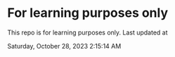 # For learning purposes only
This repo is for learning purposes only.
Last updated at

Saturday, October 28, 2023 2:15:14 AM


